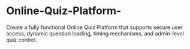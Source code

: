 # Online-Quiz-Platform-
Create a fully functional Online Quiz Platform that supports secure user access, dynamic question loading, timing mechanisms, and admin-level quiz control.
